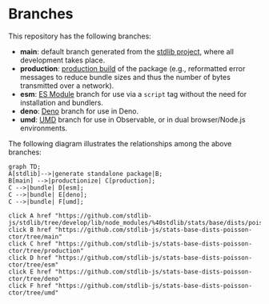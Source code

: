 <!--

@license Apache-2.0

Copyright (c) 2022 The Stdlib Authors.

Licensed under the Apache License, Version 2.0 (the "License");
you may not use this file except in compliance with the License.
You may obtain a copy of the License at

    http://www.apache.org/licenses/LICENSE-2.0

Unless required by applicable law or agreed to in writing, software
distributed under the License is distributed on an "AS IS" BASIS,
WITHOUT WARRANTIES OR CONDITIONS OF ANY KIND, either express or implied.
See the License for the specific language governing permissions and
limitations under the License.

-->

# Branches

This repository has the following branches:

-   **main**: default branch generated from the [stdlib project][stdlib-url], where all development takes place.
-   **production**: [production build][production-url] of the package (e.g., reformatted error messages to reduce bundle sizes and thus the number of bytes transmitted over a network).
-   **esm**: [ES Module][esm-url] branch for use via a `script` tag without the need for installation and bundlers.
-   **deno**: [Deno][deno-url] branch for use in Deno.
-   **umd**: [UMD][umd-url] branch for use in Observable, or in dual browser/Node.js environments.

The following diagram illustrates the relationships among the above branches:

```mermaid
graph TD;
A[stdlib]-->|generate standalone package|B;
B[main] -->|productionize| C[production];
C -->|bundle| D[esm];
C -->|bundle| E[deno];
C -->|bundle| F[umd];

click A href "https://github.com/stdlib-js/stdlib/tree/develop/lib/node_modules/%40stdlib/stats/base/dists/poisson/ctor"
click B href "https://github.com/stdlib-js/stats-base-dists-poisson-ctor/tree/main"
click C href "https://github.com/stdlib-js/stats-base-dists-poisson-ctor/tree/production"
click D href "https://github.com/stdlib-js/stats-base-dists-poisson-ctor/tree/esm"
click E href "https://github.com/stdlib-js/stats-base-dists-poisson-ctor/tree/deno"
click F href "https://github.com/stdlib-js/stats-base-dists-poisson-ctor/tree/umd"
```

[stdlib-url]: https://github.com/stdlib-js/stdlib/tree/develop/lib/node_modules/%40stdlib/stats/base/dists/poisson/ctor
[production-url]: https://github.com/stdlib-js/stats-base-dists-poisson-ctor/tree/production
[deno-url]: https://github.com/stdlib-js/stats-base-dists-poisson-ctor/tree/deno
[umd-url]: https://github.com/stdlib-js/stats-base-dists-poisson-ctor/tree/umd
[esm-url]: https://github.com/stdlib-js/stats-base-dists-poisson-ctor/tree/esm